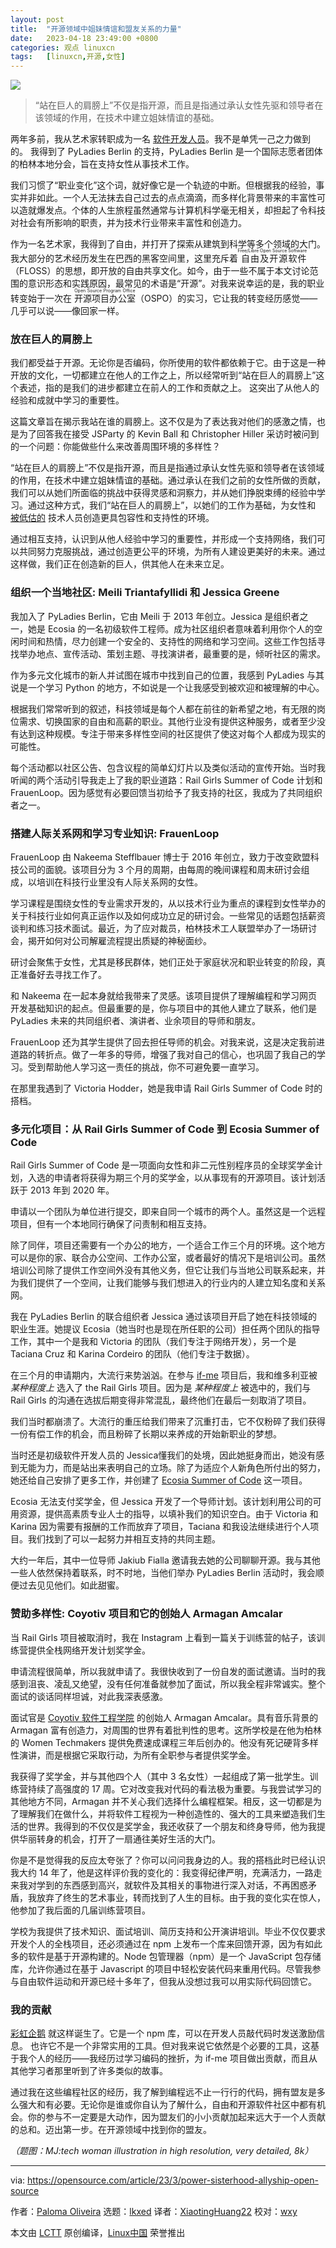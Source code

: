 ```yaml
---
layout: post
title:	"开源领域中姐妹情谊和盟友关系的力量"
date:	2023-04-18 23:49:00 +0800 
categories:	观点 linuxcn 
tags:	[linuxcn,开源,女性]
---
```



![](/Asserts/Images/album/202304/18/234855fuxewrdvwaey8jj1.jpg)



> 
> “站在巨人的肩膀上”不仅是指开源，而且是指通过承认女性先驱和领导者在该领域的作用，在技术中建立姐妹情谊的基础。
> 
> 
> 


两年多前，我从艺术家转职成为一名 [软件开发人员](https://enterprisersproject.com/article/2022/9/software-developer-day-life?intcmp=7013a000002qLH8AAM)。我不是单凭一己之力做到的。 我得到了 PyLadies Berlin 的支持，PyLadies Berlin 是一个国际志愿者团体的柏林本地分会，旨在支持女性从事技术工作。


我们习惯了“职业变化”这个词，就好像它是一个轨迹的中断。但根据我的经验，事实并非如此。一个人无法抹去自己过去的点点滴滴，而多样化背景带来的丰富性可以造就爆发点。个体的人生旅程虽然通常与计算机科学毫无相关，却担起了令科技对社会有所影响的职责，并为技术行业带来丰富性和创造力。


作为一名艺术家，我得到了自由，并打开了探索从建筑到科学等多个领域的大门。我大部分的艺术经历发生在巴西的黑客空间里，这里充斥着<ruby> 自由及开源软件 <rt>  Free/Libre Open Source Software </rt></ruby>（FLOSS）的思想，即开放的自由共享文化。如今，由于一些不属于本文讨论范围的意识形态和实践原因，最常见的术语是“开源”。对我来说幸运的是，我的职业转变始于一次在 <ruby> 开源项目办公室 <rt>  Open Source Program Office </rt></ruby>（OSPO）的实习，它让我的转变经历感觉——几乎可以说——像回家一样。


### 放在巨人的肩膀上


我们都受益于开源。无论你是否编码，你所使用的软件都依赖于它。由于这是一种开放的文化，一切都建立在他人的工作之上，所以经常听到“站在巨人的肩膀上”这个表述，指的是我们的进步都建立在前人的工作和贡献之上。 这突出了从他人的经验和成就中学习的重要性。


这篇文章旨在揭示我站在谁的肩膀上。这不仅是为了表达我对他们的感激之情，也是为了回答我在接受 JSParty 的 Kevin Ball 和 Christopher Hiller 采访时被问到的一个问题：你能做些什么来改善周围环境的多样性？


“站在巨人的肩膀上”不仅是指开源，而且是指通过承认女性先驱和领导者在该领域的作用，在技术中建立姐妹情谊的基础。通过承认在我们之前的女性所做的贡献，我们可以从她们所面临的挑战中获得灵感和洞察力，并从她们挣脱束缚的经验中学习。通过这种方式，我们“站在巨人的肩膀上”，以她们的工作为基础，为女性和 [被低估的](https://www.if-me.org/) 技术人员创造更具包容性和支持性的环境。


通过相互支持，认识到从他人经验中学习的重要性，并形成一个支持网络，我们可以共同努力克服挑战，通过创造更公平的环境，为所有人建设更美好的未来。通过这样做，我们正在创造新的巨人，供其他人在未来立足。


### 组织一个当地社区: Meili Triantafyllidi 和 Jessica Greene


我加入了 PyLadies Berlin，它由 Meili 于 2013 年创立。Jessica 是组织者之一，她是 Ecosia 的一名初级软件工程师。成为社区组织者意味着利用你个人的空闲时间和热情，尽力创建一个安全的、支持性的网络和学习空间。这些工作包括寻找举办地点、宣传活动、策划主题、寻找演讲者，最重要的是，倾听社区的需求。


作为多元文化城市的新人并试图在城市中找到自己的位置，我感到 PyLadies 与其说是一个学习 Python 的地方，不如说是一个让我感受到被欢迎和被理解的中心。


根据我们常常听到的叙述，科技领域是每个人都在前往的新希望之地，有无限的岗位需求、切换国家的自由和高薪的职业。其他行业没有提供这种服务，或者至少没有达到这种规模。专注于带来多样性空间的社区提供了使这对每个人都成为现实的可能性。


每个活动都以社区公告、包含议程的简单幻灯片以及类似活动的宣传开始。当时我听闻的两个活动引导我走上了我的职业道路：Rail Girls Summer of Code 计划和 FrauenLoop。因为感觉有必要回馈当初给予了我支持的社区，我成为了共同组织者之一。


### 搭建人际关系网和学习专业知识: FrauenLoop


FrauenLoop 由 Nakeema Stefflbauer 博士于 2016 年创立，致力于改变欧盟科技公司的面貌。该项目分为 3 个月的周期，由每周的晚间课程和周末研讨会组成，以培训在科技行业里没有人际关系网的女性。


学习课程是围绕女性的专业需求开发的，从以技术行业为重点的课程到女性举办的关于科技行业如何真正运作以及如何成功立足的研讨会。一些常见的话题包括薪资谈判和练习技术面试。最近，为了应对裁员，柏林技术工人联盟举办了一场研讨会，揭开如何对公司解雇流程提出质疑的神秘面纱。


研讨会聚焦于女性，尤其是移民群体，她们正处于家庭状况和职业转变的阶段，真正准备好去寻找工作了。


和 Nakeema 在一起本身就给我带来了灵感。该项目提供了理解编程和学习网页开发基础知识的起点。但最重要的是，你与项目中的其他人建立了联系，他们是 PyLadies 未来的共同组织者、演讲者、业余项目的导师和朋友。


FrauenLoop 还为其学生提供了回去担任导师的机会。对我来说，这是决定我前进道路的转折点。做了一年多的导师，增强了我对自己的信心，也巩固了我自己的学习。受到帮助他人学习这一责任的挑战，你不可避免要一直学习。


在那里我遇到了 Victoria Hodder，她是我申请 Rail Girls Summer of Code 时的搭档。


### 多元化项目：从 Rail Girls Summer of Code 到 Ecosia Summer of Code


Rail Girls Summer of Code 是一项面向女性和非二元性别程序员的全球奖学金计划，入选的申请者将获得为期三个月的奖学金，以从事现有的开源项目。该计划活跃于 2013 年到 2020 年。


申请以一个团队为单位进行提交，即来自同一个城市的两个人。虽然这是一个远程项目，但有一个本地同行确保了问责制和相互支持。


除了同伴，项目还需要有一个办公的地方，一个适合工作三个月的环境。这个地方可以是你的家、联合办公空间、工作办公室，或者最好的情况下是培训公司。虽然培训公司除了提供工作空间外没有其他义务，但它让我们与当地公司联系起来，并为我们提供了一个空间，让我们能够与我们想进入的行业内的人建立知名度和关系网。


我在 PyLadies Berlin 的联合组织者 Jessica 通过该项目开启了她在科技领域的职业生涯。她提议 Ecosia（她当时也是现在所任职的公司）担任两个团队的指导工作，其中一个是我和 Victoria 的团队（我们专注于网络开发），另一个是 Taciana Cruz 和 Karina Cordeiro 的团队（他们专注于数据）。


在三个月的申请期内，大流行来势汹汹。在参与 [if-me](https://www.if-me.org/) 项目后，我和维多利亚被 *某种程度上* 选入了 the Rail Girls 项目。因为是 *某种程度上* 被选中的，我们与 Rail Girls 的沟通在选拔后期变得非常混乱，最终他们在最后一刻取消了项目。


我们当时都崩溃了。大流行的重压给我们带来了沉重打击，它不仅粉碎了我们获得一份有偿工作的机会，而且粉碎了长期以来养成的开始新职业的梦想。


当时还是初级软件开发人员的 Jessica懂我们的处境，因此她挺身而出，她没有感到无能为力，而是站出来表明自己的立场。除了为适应个人新角色所付出的努力，她还给自己安排了更多工作，并创建了 [Ecosia Summer of Code](https://blog.ecosia.org/ecosia-summer-of-code-mentoring/) 这一项目。


Ecosia 无法支付奖学金，但 Jessica 开发了一个导师计划。该计划利用公司的可用资源，提供高素质专业人士的指导，以填补我们的知识空白。由于 Victoria 和 Karina 因为需要有报酬的工作而放弃了项目，Taciana 和我设法继续进行个人项目。我们找到了可以一起努力并相互支持的共同主题。


大约一年后，其中一位导师 Jakiub Fialla 邀请我去她的公司聊聊开源。我与其他一些人依然保持着联系，时不时地，当他们举办 PyLadies Berlin 活动时，我会顺便过去见见他们。如此甜蜜。


### 赞助多样性: Coyotiv 项目和它的创始人 Armagan Amcalar


当 Rail Girls 项目被取消时，我在 Instagram 上看到一篇关于训练营的帖子，该训练营提供全栈网络开发计划奖学金。


申请流程很简单，所以我就申请了。我很快收到了一份自发的面试邀请。当时的我感到沮丧、凌乱又绝望，没有任何准备就参加了面试，所以我全程非常诚实。整个面试的谈话同样坦诚，对此我深表感激。


面试官是 [Coyotiv 软件工程学院](https://www.coyotiv.com/) 的创始人 Armagan Amcalar。具有音乐背景的Armagan 富有创造力，对周围的世界有着批判性的思考。这所学校是在他为柏林的 Women Techmakers 提供免费速成课程三年后创办的。他没有死记硬背多样性演讲，而是根据它采取行动，为所有全职参与者提供奖学金。


我获得了奖学金，并与其他四个人（其中 3 名女性）一起组成了第一批学生。训练营持续了高强度的 17 周。它对改变我对代码的看法极为重要。与我尝试学习的其他地方不同，Armagan 并不关心我们选择什么编程框架。相反，这一切都是为了理解我们在做什么，并将软件工程视为一种创造性的、强大的工具来塑造我们生活的世界。我得到的不仅仅是奖学金，我还收获了一个朋友和终身导师，他为我提供华丽转身的机会，打开了一扇通往美好生活的大门。


你是不是觉得我的反应太夸张了？你可以问问我身边的人。我的搭档此时已经认识我大约 14 年了，他是这样评价我的变化的：我变得纪律严明，充满活力，一路走来我对学到的东西感到高兴，就软件及其相关的事物进行深入对话，不再困惑矛盾，我放弃了终生的艺术事业，转而找到了人生的目标。由于我的变化实在惊人，他参加了我后面的几届训练营项目。


学校为我提供了技术知识、面试培训、简历支持和公开演讲培训。毕业不仅仅要求开发个人的全栈项目，还必须通过在 npm 上发布一个库来回馈开源，因为有如此多的软件是基于开源构建的。Node 包管理器（npm）是一个 JavaScript 包存储库，允许你通过在基于 Javascript 的项目中轻松安装代码来重用代码。尽管我参与自由软件运动和开源已经十多年了，但我从没想过我可以用实际代码回馈它。


### 我的贡献


[彩虹企鹅](https://www.npmjs.com/package/rainbow-penguin) 就这样诞生了。它是一个 npm 库，可以在开发人员敲代码时发送激励信息。 也许它不是一个非常实用的工具。但对我来说它依然是个必要的工具，这基于我个人的经历——我经历过学习编码的挫折，为 if-me 项目做出贡献，而且从其他学习者那里听到了许多类似的故事。


通过我在这些编程社区的经历，我了解到编程远不止一行行的代码，拥有盟友是多么强大和有必要。无论你是谁或你自认为了解什么，自由和开源软件社区中都有机会。你的参与不一定要是大动作，因为盟友们的小小贡献加起来远大于一个人贡献的总和。迈出第一步。在开源领域中找到你的盟友。


*（题图：MJ:tech woman illustration in high resolution, very detailed, 8k）*




---


via: <https://opensource.com/article/23/3/power-sisterhood-allyship-open-source>


作者：[Paloma Oliveira](https://opensource.com/users/discombobulateme) 选题：[lkxed](https://github.com/lkxed/) 译者：[XiaotingHuang22](https://github.com/XiaotingHuang22) 校对：[wxy](https://github.com/wxy)


本文由 [LCTT](https://github.com/LCTT/TranslateProject) 原创编译，[Linux中国](https://linux.cn/) 荣誉推出
